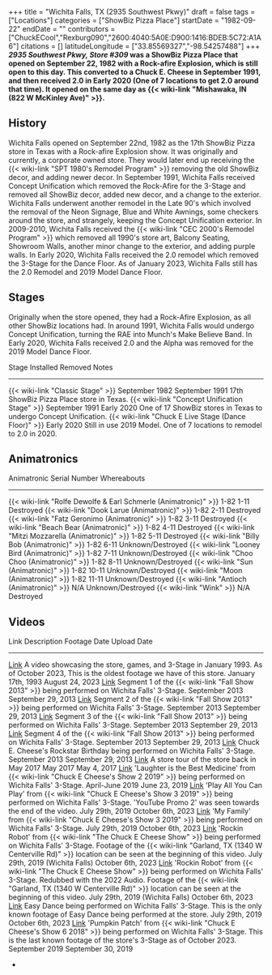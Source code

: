 +++
title = "Wichita Falls, TX (2935 Southwest Pkwy)"
draft = false
tags = ["Locations"]
categories = ["ShowBiz Pizza Place"]
startDate = "1982-09-22"
endDate = ""
contributors = ["ChuckECool","Rexburg090","2600:4040:5A0E:D900:1416:BDEB:5C72:A1A6"]
citations = []
latitudeLongitude = ["33.85569327","-98.54257488"]
+++
***2935 Southwest Pkwy, Store #309* was a ShowBiz Pizza Place that opened on September 22, 1982 with a Rock-afire Explosion, which is still open to this day.
This converted to a Chuck E. Cheese in September 1991, and then received 2.0 in Early 2020 (One of 7 locations to get 2.0 around that time).
It opened on the same day as {{< wiki-link "Mishawaka, IN (822 W McKinley Ave)" >}}.**

## History

Wichita Falls opened on September 22nd, 1982 as the 17th ShowBiz Pizza store in Texas with a Rock-afire Explosion show. It was originally and currently, a corporate owned store. They would later end up receiving the {{< wiki-link "SPT 1980's Remodel Program" >}} removing the old ShowBiz decor, and adding newer decor. In September 1991, Wichita Falls received Concept Unification which removed the Rock-Afire for the 3-Stage and removed all ShowBiz decor, added new decor, and a change to the exterior. Wichita Falls underwent another remodel in the Late 90's which involved the removal of the Neon Signage, Blue and White Awnings, some checkers around the store, and strangely, keeping the Concept Unification exterior. In 2009-2010, Wichita Falls received the {{< wiki-link "CEC 2000's Remodel Program" >}} which removed all 1990's store art, Balcony Seating, Showroom Walls, another minor change to the exterior, and adding purple walls. In Early 2020, Wichita Falls received the 2.0 remodel which removed the 3-Stage for the Dance Floor. As of January 2023, Wichita Falls still has the 2.0 Remodel and 2019 Model Dance Floor.

## Stages

Originally when the store opened, they had a Rock-Afire Explosion, as all other ShowBiz locations had. In around 1991, Wichita Falls would undergo Concept Unification, turning the RAE into Munch's Make Believe Band. In Early 2020, Wichita Falls received 2.0 and the Alpha was removed for the 2019 Model Dance Floor.

  Stage                                                      Installed        Removed          Notes
  ---------------------------------------------------------- ---------------- ---------------- -------------------------------------------------------------------
  {{< wiki-link "Classic Stage" >}}                      September 1982   September 1991   17th ShowBiz Pizza Place store in Texas.
  {{< wiki-link "Concept Unification Stage" >}}          September 1991   Early 2020       One of 17 ShowBiz stores in Texas to undergo Concept Unification.
  {{< wiki-link "Chuck E Live Stage (Dance Floor)" >}}   Early 2020       Still in use     2019 Model. One of 7 locations to remodel to 2.0 in 2020.

## Animatronics

  Animatronic                                                           Serial Number   Whereabouts
  --------------------------------------------------------------------- --------------- -------------------
  {{< wiki-link "Rolfe Dewolfe & Earl Schmerle (Animatronic)" >}}   1-82 1-11       Destroyed
  {{< wiki-link "Dook Larue (Animatronic)" >}}                      1-82 2-11       Destroyed
  {{< wiki-link "Fatz Geronimo (Animatronic)" >}}                   1-82 3-11       Destroyed
  {{< wiki-link "Beach Bear (Animatronic)" >}}                      1-82 4-11       Destroyed
  {{< wiki-link "Mitzi Mozzarella (Animatronic)" >}}                1-82 5-11       Destroyed
  {{< wiki-link "Billy Bob (Animatronic)" >}}                       1-82 6-11       Unknown/Destroyed
  {{< wiki-link "Looney Bird (Animatronic)" >}}                     1-82 7-11       Unknown/Destroyed
  {{< wiki-link "Choo Choo (Animatronic)" >}}                       1-82 8-11       Unknown/Destroyed
  {{< wiki-link "Sun (Animatronic)" >}}                             1-82 10-11      Unknown/Destroyed
  {{< wiki-link "Moon (Animatronic)" >}}                            1-82 11-11      Unknown/Destroyed
  {{< wiki-link "Antioch (Animatronic)" >}}                         N/A             Unknown/Destroyed
  {{< wiki-link "Wink" >}}                                          N/A             Destroyed

## Videos

  Link                                     Description                                                                                                                                                                                                                                                                       Footage Date                      Upload Date
  ---------------------------------------- --------------------------------------------------------------------------------------------------------------------------------------------------------------------------------------------------------------------------------------------------------------------------------- --------------------------------- --------------------
  [Link](https://youtu.be/M-IvuHnnAIE&t)   A video showcasing the store, games, and 3-Stage in January 1993. As of October 2023, This is the oldest footage we have of this store.                                                                                                                                           January 17th, 1993                August 24, 2023
  [Link](https://youtu.be/iZRsiLt_Scg)     Segment 1 of the {{< wiki-link "Fall Show 2013" >}} being performed on Wichita Falls' 3-Stage.                                                                                                                                                                               September 2013                    September 29, 2013
  [Link](https://youtu.be/N7vectB5xPg)     Segment 2 of the {{< wiki-link "Fall Show 2013" >}} being performed on Wichita Falls' 3-Stage.                                                                                                                                                                               September 2013                    September 29, 2013
  [Link](https://youtu.be/QkDdmUd3Saw)     Segment 3 of the {{< wiki-link "Fall Show 2013" >}} being performed on Wichita Falls' 3-Stage.                                                                                                                                                                               September 2013                    September 29, 2013
  [Link](https://youtu.be/tD51rcHkqQw&t)   Segment 4 of the {{< wiki-link "Fall Show 2013" >}} being performed on Wichita Falls' 3-Stage.                                                                                                                                                                               September 2013                    September 29, 2013
  [Link](https://youtu.be/87NKQz2rrWI)     Chuck E. Cheese's Rockstar Birthday being performed on Wichita Falls' 3-Stage.                                                                                                                                                                                                   September 2013                    September 29, 2013
  [Link](https://youtu.be/H429N4KlWHw)     A store tour of the store back in May 2017                                                                                                                                                                                                                                        May 2017                          May 4, 2017
  [Link](https://youtu.be/sgCiQNgAReQ)     'Laughter is the Best Medicine' from {{< wiki-link "Chuck E Cheese's Show 2 2019" >}} being performed on Wichita Falls' 3-Stage.                                                                                                                                          April-June 2019                   June 23, 2019
  [Link](https://youtu.be/FCfHRgzSGDQ)     'Play All You Can Play' from {{< wiki-link "Chuck E Cheese's Show 3 2019" >}} being performed on Wichita Falls' 3-Stage. 'YouTube Promo 2' was seen towards the end of the video.                                                                                       July 29th, 2019                   October 6th, 2023
  [Link](https://youtu.be/Lh21irGRWls)     'My Family' from {{< wiki-link "Chuck E Cheese's Show 3 2019" >}} being performed on Wichita Falls' 3-Stage.                                                                                                                                                              July 29th, 2019                   October 6th, 2023
  [Link](https://youtu.be/5w3ThFnBWbk)     'Rockin Robot' from {{< wiki-link "The Chuck E Cheese Show" >}} being performed on Wichita Falls' 3-Stage. Footage of the {{< wiki-link "Garland, TX (1340 W Centerville Rd)" >}} location can be seen at the beginning of this video.                                 July 29th, 2019 (Wichita Falls)   October 6th, 2023
  [Link](https://youtu.be/IG1C2xTEWRA)     'Rockin Robot' from {{< wiki-link "The Chuck E Cheese Show" >}} being performed on Wichita Falls' 3-Stage. Redubbed with the 2022 Audio. Footage of the {{< wiki-link "Garland, TX (1340 W Centerville Rd)" >}} location can be seen at the beginning of this video.   July 29th, 2019 (Wichita Falls)   October 6th, 2023
  [Link](https://youtu.be/Mf7pPWHWBd4)     Easy Dance being performed on Wichita Falls' 3-Stage. This is the only known footage of Easy Dance being performed at the store.                                                                                                                                                 July 29th, 2019                   October 6th, 2023
  [Link](https://youtu.be/z8O_pSVHNPE)     'Pumpkin Patch' from {{< wiki-link "Chuck E Cheese's Show 6 2018" >}} being performed on Wichita Falls' 3-Stage. This is the last known footage of the store's 3-Stage as of October 2023.                                                                               September 2019                    September 30, 2019

- 
